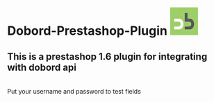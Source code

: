 # Dobord-Prestashop-Plugin <img src="dobord/logo.png">
## This is a prestashop 1.6 plugin for integrating with dobord api
<br>
Put your username and password to test fields
